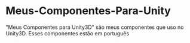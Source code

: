 # Meus-Componentes-Para-Unity
"Meus Componentes para Unity3D" são meus componentes que uso no Unity3D. Esses componentes estão em português
